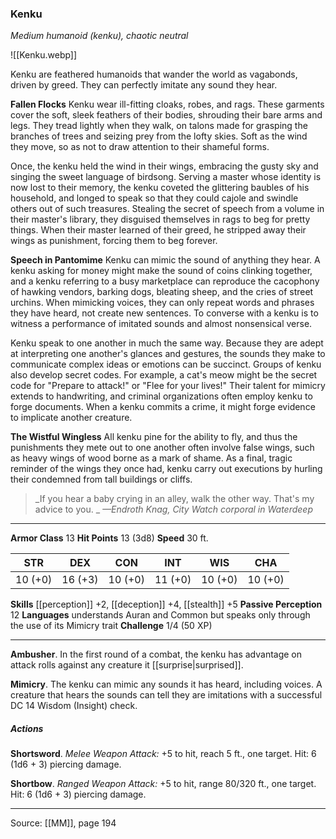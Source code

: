### Kenku
_Medium humanoid (kenku), chaotic neutral_

![[Kenku.webp]]

Kenku are feathered humanoids that wander the world as vagabonds, driven by greed. They can perfectly imitate any sound they hear.

**Fallen Flocks** Kenku wear ill-fitting cloaks, robes, and rags. These garments cover the soft, sleek feathers of their bodies, shrouding their bare arms and legs. They tread lightly when they walk, on talons made for grasping the branches of trees and seizing prey from the lofty skies. Soft as the wind they move, so as not to draw attention to their shameful forms.

Once, the kenku held the wind in their wings, embracing the gusty sky and singing the sweet language of birdsong. Serving a master whose identity is now lost to their memory, the kenku coveted the glittering baubles of his household, and longed to speak so that they could cajole and swindle others out of such treasures. Stealing the secret of speech from a volume in their master's library, they disguised themselves in rags to beg for pretty things. When their master learned of their greed, he stripped away their wings as punishment, forcing them to beg forever.

**Speech in Pantomime** Kenku can mimic the sound of anything they hear. A kenku asking for money might make the sound of coins clinking together, and a kenku referring to a busy marketplace can reproduce the cacophony of hawking vendors, barking dogs, bleating sheep, and the cries of street urchins. When mimicking voices, they can only repeat words and phrases they have heard, not create new sentences. To converse with a kenku is to witness a performance of imitated sounds and almost nonsensical verse.

Kenku speak to one another in much the same way. Because they are adept at interpreting one another's glances and gestures, the sounds they make to communicate complex ideas or emotions can be succinct. Groups of kenku also develop secret codes. For example, a cat's meow might be the secret code for "Prepare to attack!" or "Flee for your lives!" Their talent for mimicry extends to handwriting, and criminal organizations often employ kenku to forge documents. When a kenku commits a crime, it might forge evidence to implicate another creature.



**The Wistful Wingless** All kenku pine for the ability to fly, and thus the punishments they mete out to one another often involve false wings, such as heavy wings of wood borne as a mark of shame. As a final, tragic reminder of the wings they once had, kenku carry out executions by hurling their condemned from tall buildings or cliffs.



> _If you hear a baby crying in an alley, walk the other way. That's my advice to you.
_
> _—Endroth Knag, City Watch corporal in Waterdeep_





---

**Armor Class** 13
**Hit Points** 13 (3d8)
**Speed** 30 ft.

| STR     | DEX     | CON     | INT     | WIS     | CHA     |
|---------|---------|---------|---------|---------|---------|
| 10 (+0) | 16 (+3) | 10 (+0) | 11 (+0) | 10 (+0) | 10 (+0) |

**Skills** [[perception]] +2, [[deception]] +4, [[stealth]] +5
**Passive Perception** 12
**Languages** understands Auran and Common but speaks only through the use of its Mimicry trait
**Challenge** 1/4 (50 XP)

---

**Ambusher**. In the first round of a combat, the kenku has advantage on attack rolls against any creature it [[surprise|surprised]].

**Mimicry**. The kenku can mimic any sounds it has heard, including voices. A creature that hears the sounds can tell they are imitations with a successful DC 14 Wisdom (Insight) check.

##### Actions
**Shortsword**. _Melee Weapon Attack:_ +5 to hit, reach 5 ft., one target. Hit: 6 (1d6 + 3) piercing damage.

**Shortbow**. _Ranged Weapon Attack:_ +5 to hit, range 80/320 ft., one target. Hit: 6 (1d6 + 3) piercing damage.


---

Source: [[MM]], page 194